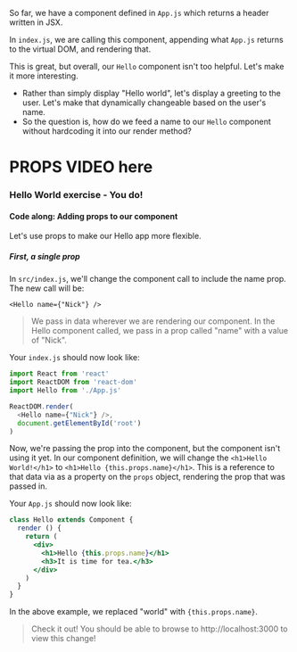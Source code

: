 So far, we have a component defined in `App.js` which returns a header written in JSX.

In `index.js`, we are calling this component, appending what `App.js` returns to the virtual DOM, and rendering that.

This is great, but overall, our `Hello` component isn't too helpful. Let's make it more interesting.
* Rather than simply display "Hello world", let's display a greeting to the user. Let's make that dynamically changeable based on the user's name.
* So the question is, how do we feed a name to our `Hello` component without hardcoding it into our render method?

# PROPS VIDEO here


### Hello World exercise - You do!
#### Code along: Adding props to our component

Let's use props to make our Hello app more flexible.

##### First, a single prop

In `src/index.js`, we'll change the component call to include the name prop. The new call will be:

`<Hello name={"Nick"} />`
> We pass in data wherever we are rendering our component. In the Hello component called, we pass in a prop called "name" with a value of "Nick".

Your `index.js` should now look like:
```js
import React from 'react'
import ReactDOM from 'react-dom'
import Hello from './App.js'

ReactDOM.render(
  <Hello name={"Nick"} />,
  document.getElementById('root')
)
```

Now, we're passing the prop into the component, but the component isn't using it yet. In our component definition, we will change the `<h1>Hello World!</h1>` to `<h1>Hello {this.props.name}</h1>`. This is a reference to that data via as a property on the `props` object, rendering the prop that was passed in.

Your `App.js` should now look like:
```jsx
class Hello extends Component {
  render () {
    return (
      <div>
        <h1>Hello {this.props.name}</h1>
        <h3>It is time for tea.</h3>
      </div>
    )
  }
}
```

In the above example, we replaced "world" with `{this.props.name}`.

> Check it out! You should be able to browse to http://localhost:3000 to view this change!
